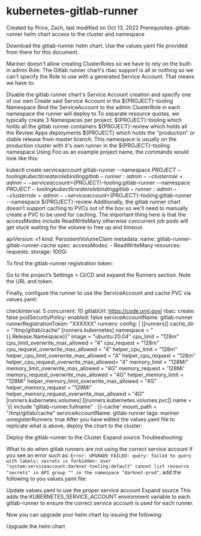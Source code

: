 # kubernetes-gitlab-runner
Created by Price, Zach, last modified on Oct 13, 2022
Prerequisites:
gitlab-runner helm chart
access to the cluster and namespace


Download the gitlab-runner helm chart. Use the values.yaml file provided from there for this document.


Mariner doesn't allow creating ClusterRoles so we have to rely on the built-in admin Role. The Gitlab runner chart's rbac support is all or nothing so we can't specify the Role to use with a generated Service Account. That means we have to:

Disable the gitlab runner chart's Service Account creation and specify one of our own
Create said Service Account in the ${PROJECT}-tooling Namespace
Bind the ServiceAccount to the admin ClusterRole in each namespace the runner will deploy to
To separate resource quotas, we typically create 3 Namespaces per project:
${PROJECT}-tooling which holds all the gitlab runner containers
${PROJECT}-review which holds all the Review Apps deployments
${PROJECT} which holds the "production" or stable release from master branch. This namespace is usually on the production cluster with it's own runner in the ${PROJECT}-tooling namespace
Using Foo as an example project name, the commands would look like this:

kubectl create serviceaccount gitlab-runner --namespace ${PROJECT}-tooling
kubectl create rolebinding gitlab-runner:admin --clusterrole=admin --serviceaccount=${PROJECT}-tooling:gitlab-runner --namespace ${PROJECT}-tooling
kubectl create rolebinding gitlab-runner:admin --clusterrole=admin --serviceaccount=${PROJECT}-tooling:gitlab-runner --namespace ${PROJECT}-review
Additionally, the gitlab runner chart doesn't support caching to PVCs out of the box so we'll need to manually create a PVC to be used for caching. The important thing here is that the accessModes include ReadWriteMany otherwise concurrent job pods will get stuck waiting for the volume to free up and timeout.

apiVersion: v1
kind: PersistentVolumeClaim
metadata:
  name: gitlab-runner-gitlab-runner-cache
spec:
  accessModes:
    - ReadWriteMany
  resources:
    requests:
      storage: 100Gi


To find the gitlab-runner registration token:

Go to the project’s Settings > CI/CD and expand the Runners section.
Note the URL and token.


Finally, configure the runner to use the ServiceAccount and cache PVC via values.yaml:

checkInterval: 5
concurrent: 10
gitlabUrl: https://code.ornl.gov/
rbac:
  create: false
  podSecurityPolicy:
    enabled: false
  serviceAccountName: gitlab-runner
runnerRegistrationToken: "XXXXXX"
runners:
  config: |
    [[runners]]
      cache_dir = "/tmp/gitlab/cache"
      [runners.kubernetes]
        namespace = "{{.Release.Namespace}}"
        image = "ubuntu:20.04"
        cpu_limit = "128m"
        cpu_limit_overwrite_max_allowed = "4"
        cpu_request = "128m"
        cpu_request_overwrite_max_allowed = "4"
        helper_cpu_limit = "128m"
        helper_cpu_limit_overwrite_max_allowed = "4"
        helper_cpu_request = "128m"
        helper_cpu_request_overwrite_max_allowed= "4"
        memory_limit = "128Mi"
        memory_limit_overwrite_max_allowed = "4G"
        memory_request = '128Mi'
        memory_request_overwrite_max_allowed = "4G"
        helper_memory_limit = "128Mi"
        helper_memory_limit_overwrite_max_allowed = "4G"
        helper_memory_request = "128Mi"
        helper_memory_request_overwrite_max_allowed = "4G"
      [runners.kubernetes.volumes]
        [[runners.kubernetes.volumes.pvc]]
          name = '{{ include "gitlab-runner.fullname" . }}-cache'
          mount_path = "/tmp/gitlab/cache"
  serviceAccountName: gitlab-runner
  tags: mariner
unregisterRunners: true
After you have edited the values.yaml file to replicate what is above, deploy the chart to the cluster:

Deploy the gitlab-runner to the Cluster Expand source
Troubleshooting:

 What to do when gitlab runners are not using the correct service account
If you see an error such as: `Error: UPGRADE FAILED: query: failed to query with labels: secrets is forbidden: User "system:serviceaccount:darknet-tooling:default" cannot list resource "secrets" in API group "" in the namespace "darknet-prod"`, add the following to you values.yaml file:

Update values.yaml to use the proper service account Expand source
This adds the KUBERNETES_SERVICE_ACCOUNT environment variable to each gitlab-runner to ensure the correct service account is used for each runner.

Now you can upgrade your helm chart by issuing the following:

Upgrade the helm chart
